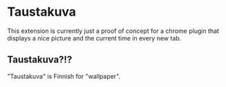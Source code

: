 # Taustakuva

This extension is currently just a proof of concept for a chrome plugin that
displays a nice picture and the current time in every new tab.

## Taustakuva?!?

"Taustakuva" is Finnish for "wallpaper".
